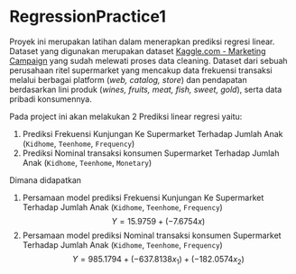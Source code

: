 # RegressionPractice1

Proyek ini merupakan latihan dalam menerapkan prediksi regresi linear. Dataset yang digunakan merupakan dataset [Kaggle.com - Marketing Campaign](https://www.kaggle.com/datasets/rodsaldanha/arketing-campaign) yang sudah melewati proses data cleaning. Dataset dari sebuah perusahaan ritel supermarket yang mencakup data frekuensi transaksi melalui berbagai platform (*web, catalog, store*) dan pendapatan berdasarkan lini produk (*wines, fruits, meat, fish, sweet, gold*), serta data pribadi konsumennya.

Pada project ini akan melakukan 2 Prediksi linear regresi yaitu:
1. Prediksi Frekuensi Kunjungan Ke Supermarket Terhadap Jumlah Anak (`Kidhome`, `Teenhome`, `Frequency`)
2. Prediksi Nominal transaksi konsumen Supermarket Terhadap Jumlah Anak (`Kidhome`, `Teenhome`, `Monetary`)

Dimana didapatkan 
  1.  Persamaan model prediksi Frekuensi Kunjungan Ke Supermarket Terhadap Jumlah Anak (`Kidhome`, `Teenhome`, `Frequency`)
     $$Y = 15.9759 + (- 7.6754x)$$
  2.  Persamaan model prediksi Nominal transaksi konsumen Supermarket Terhadap Jumlah Anak (`Kidhome`, `Teenhome`, `Frequency`)
    $$Y = 985.1794 + (-637.8138x_1) + (-182.0574x_2)$$
    



